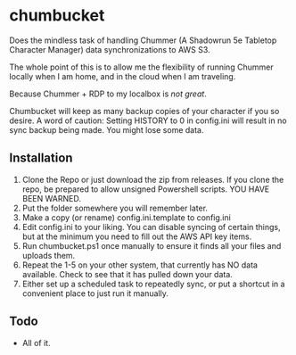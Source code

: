 # chumbucket
Does the mindless task of handling Chummer (A Shadowrun 5e Tabletop Character Manager) data synchronizations to AWS S3.

The whole point of this is to allow me the flexibility of running Chummer locally when I am home, and in the cloud when I am traveling.

Because Chummer + RDP to my localbox is *not great*.

Chumbucket will keep as many backup copies of your character if you so desire. A word of caution: Setting HISTORY to 0 in config.ini will result in no sync backup being made. You might lose some data. 

## Installation

1. Clone the Repo or just download the zip from releases. If you clone the repo, be prepared to allow unsigned Powershell scripts. YOU HAVE BEEN WARNED.
2. Put the folder somewhere you will remember later.
3. Make a copy (or rename) config.ini.template to config.ini
4. Edit config.ini to your liking. You can disable syncing of certain things, but at the minimum you need to fill out the AWS API key items.
5. Run chumbucket.ps1 once manually to ensure it finds all your files and uploads them.
6. Repeat the 1-5 on your other system, that currently has NO data available. Check to see that it has pulled down your data.
7. Either set up a scheduled task to repeatedly sync, or put a shortcut in a convenient place to just run it manually.

## Todo
- All of it.